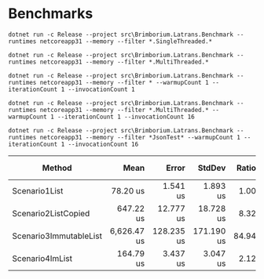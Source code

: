 # Benchmarks


```
dotnet run -c Release --project src\Brimborium.Latrans.Benchmark --runtimes netcoreapp31 --memory --filter *.SingleThreaded.*

dotnet run -c Release --project src\Brimborium.Latrans.Benchmark --runtimes netcoreapp31 --memory --filter *.MultiThreaded.*

dotnet run -c Release --project src\Brimborium.Latrans.Benchmark --runtimes netcoreapp31 --memory --filter * --warmupCount 1 --iterationCount 1 --invocationCount 1

dotnet run -c Release --project src\Brimborium.Latrans.Benchmark --runtimes netcoreapp31 --memory --filter *.MultiThreaded.* --warmupCount 1 --iterationCount 1 --invocationCount 16

dotnet run -c Release --project src\Brimborium.Latrans.Benchmark --runtimes netcoreapp31 --memory --filter *JsonTest* --warmupCount 1 --iterationCount 1 --invocationCount 16

```


|                 Method |        Mean |      Error |     StdDev | Ratio | RatioSD |    Gen 0 |  Gen 1 | Gen 2 |  Allocated |
|----------------------- |------------:|-----------:|-----------:|------:|--------:|---------:|-------:|------:|-----------:|
|          Scenario1List |    78.20 us |   1.541 us |   1.893 us |  1.00 |    0.00 | 103.3936 | 0.1221 |     - |  422.53 KB |
|    Scenario2ListCopied |   647.22 us |  12.777 us |  18.728 us |  8.32 |    0.25 | 861.3281 |      - |     - | 3520.38 KB |
| Scenario3ImmutableList | 6,626.47 us | 128.235 us | 171.190 us | 84.94 |    2.96 | 156.2500 | 7.8125 |     - |  642.39 KB |
|        Scenario4ImList |   164.79 us |   3.437 us |   3.047 us |  2.12 |    0.07 | 134.7656 |      - |     - |  551.15 KB |